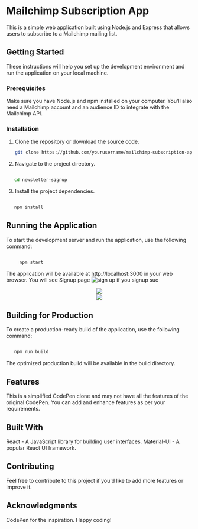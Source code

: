 # Mailchimp Subscription App

This is a simple web application built using Node.js and Express that allows users to subscribe to a Mailchimp mailing list.

## Getting Started

These instructions will help you set up the development environment and run the application on your local machine.

### Prerequisites

Make sure you have Node.js and npm installed on your computer. You'll also need a Mailchimp account and an audience ID to integrate with the Mailchimp API.

### Installation

1. Clone the repository or download the source code.

   ```bash
   git clone https://github.com/yourusername/mailchimp-subscription-app.git

   ```

2. Navigate to the project directory.

```bash

   cd newsletter-signup


```

3. Install the project dependencies.

```bash

   npm install

```

## Running the Application

To start the development server and run the application, use the following command:

```bash

     npm start

```

The application will be available at http://localhost:3000 in your web browser.
You will see Signup page
![sign up](/images/image.png)
if you signup suc
<div align="center">

   <img src="/image2/.png"/>

</div>
<div align="center">

   <img src="/image13/.png"/>

</div>

## Building for Production

To create a production-ready build of the application, use the following command:

```bash

   npm run build

```

The optimized production build will be available in the build directory.

## Features

This is a simplified CodePen clone and may not have all the features of the original CodePen. You can add and enhance features as per your requirements.

## Built With

React - A JavaScript library for building user interfaces.
Material-UI - A popular React UI framework.

## Contributing

Feel free to contribute to this project if you'd like to add more features or improve it.

## Acknowledgments

CodePen for the inspiration.
Happy coding!
